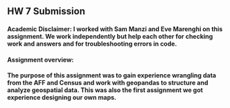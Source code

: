 ## HW 7 Submission

#### Academic Disclaimer: I worked with Sam Manzi and Eve Marenghi on this assignment. We work independently but help each other for checking work and answers and for troubleshooting errors in code.

#### Assignment overview:

#### The purpose of this assignment was to gain experience wrangling data from the AFF and Census and work with geopandas to structure and analyze geospatial data. This was also the first assignment we got experience designing our own maps.